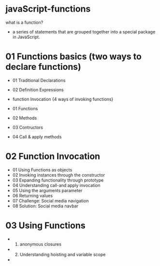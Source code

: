 # javaScript-functions

what is a function?

- a series of statements that are grouped together into a special package in JavaScript.

# 01 Functions basics (two ways to declare functions)

- 01 Traditional Declarations
- 02 Definition Expressions

- function Invocation {4 ways of invoking functions}

- 01 Functions
- 02 Methods
- 03 Contructors
- 04 Call & apply methods

# 02 Function Invocation

- 01 Using Functions as objects
- 02 Invoking instances through the constructor
- 03 Expanding functionality through prototype
- 04 Understanding call-and apply invocation
- 05 Using the arguments parameter
- 06 Returning values
- 07 Challenge: Social media navigation
- 08 Solution: Social media navbar

# 03 Using Functions

- 1.  anonymous closures
- 2.  Understanding hoisting and variable scope
-
